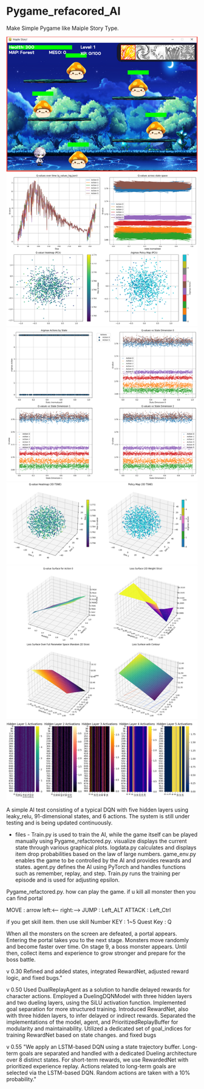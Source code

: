 # Pygame_refacored_AI
Make Simple Pygame like Maiple Story Type.

![게임화면](output/draw1.png)
![상태화면](output/Figure_1.png)
![상태화면](output/Figure_2.png)
![상태화면](output/Figure_3.png)
![상태화면](output/Figure_4.png)
![상태화면](output/Figure_5.png)

A simple AI test consisting of a typical DQN with five hidden layers using leaky_relu, 91-dimensional states, and 6 actions.
The system is still under testing and is being updated continuously.

- files -
Train.py is used to train the AI, while the game itself can be played manually using Pygame_refactored.py.
visualize displays the current state through various graphical plots.
logdata.py calculates and displays item drop probabilities based on the law of large numbers.
game_env.py enables the game to be controlled by the AI and provides rewards and states.
agent.py defines the AI using PyTorch and handles functions such as remember, replay, and step.
Train.py runs the training per episode and is used for adjusting epsilon.

 Pygame_refactored.py.
how can play the game. 
if u kill all monster then you can find portal

MOVE  : arrow left:<--  right:-->
JUMP  : Left_ALT 
ATTACK : Left_Ctrl  

if you get skill item. then use skill
Number KEY : 1~5
Quest Key : Q

When all the monsters on the screen are defeated, a portal appears. Entering the portal takes you to the next stage.
Monsters move randomly and become faster over time.
On stage 9, a boss monster appears.
Until then, collect items and experience to grow stronger and prepare for the boss battle.


v 0.30
Refined and added states, integrated RewardNet, adjusted reward logic, and fixed bugs."

v 0.50
Used DualReplayAgent as a solution to handle delayed rewards for character actions.
Employed a DuelingDQNModel with three hidden layers and two dueling layers, using the SiLU activation function.
Implemented goal separation for more structured training.
Introduced RewardNet, also with three hidden layers, to infer delayed or indirect rewards.
Separated the implementations of the model, agent, and PrioritizedReplayBuffer for modularity and maintainability.
Utilized a dedicated set of goal_indices for training RewardNet based on state changes. 
and fixed bugs

v 0.55
"We apply an LSTM-based DQN using a state trajectory buffer.
Long-term goals are separated and handled with a dedicated Dueling architecture over 8 distinct states.
For short-term rewards, we use RewardedNet with prioritized experience replay.
Actions related to long-term goals are selected via the LSTM-based DQN.
Random actions are taken with a 10% probability."